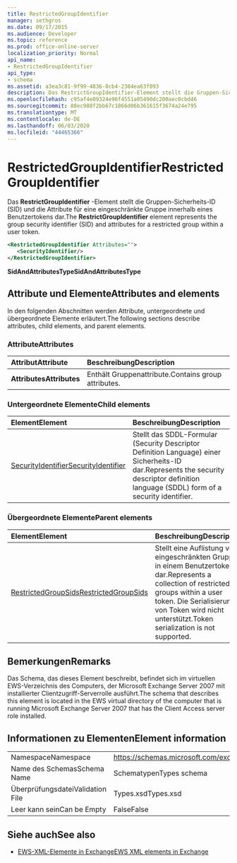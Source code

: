 ```yaml
---
title: RestrictedGroupIdentifier
manager: sethgros
ms.date: 09/17/2015
ms.audience: Developer
ms.topic: reference
ms.prod: office-online-server
localization_priority: Normal
api_name:
- RestrictedGroupIdentifier
api_type:
- schema
ms.assetid: a3ea3c81-9f99-4836-8cb4-2384ea63f093
description: Das RestrictGroupIdentifier-Element stellt die Gruppen-Sicherheits-ID (SID) und die Attribute für eine eingeschränkte Gruppe innerhalb eines Benutzertokens dar.
ms.openlocfilehash: c95af4e09324e96f4551a05490dc200aec0cbd46
ms.sourcegitcommit: 88ec988f2bb67c1866d06b361615f3674a24e795
ms.translationtype: MT
ms.contentlocale: de-DE
ms.lasthandoff: 06/03/2020
ms.locfileid: "44465366"
---
```

# <a name="restrictedgroupidentifier"></a><span data-ttu-id="bdd18-103">RestrictedGroupIdentifier</span><span class="sxs-lookup"><span data-stu-id="bdd18-103">RestrictedGroupIdentifier</span></span>

<span data-ttu-id="bdd18-104">Das **RestrictGroupIdentifier** -Element stellt die Gruppen-Sicherheits-ID (SID) und die Attribute für eine eingeschränkte Gruppe innerhalb eines Benutzertokens dar.</span><span class="sxs-lookup"><span data-stu-id="bdd18-104">The **RestrictGroupIdentifier** element represents the group security identifier (SID) and attributes for a restricted group within a user token.</span></span> 
  
```xml
<RestrictedGroupIdentifier Attributes="">
   <SecurityIdentifier/>
</RestrictedGroupIdentifier>
```

 <span data-ttu-id="bdd18-105">**SidAndAttributesType**</span><span class="sxs-lookup"><span data-stu-id="bdd18-105">**SidAndAttributesType**</span></span>
## <a name="attributes-and-elements"></a><span data-ttu-id="bdd18-106">Attribute und Elemente</span><span class="sxs-lookup"><span data-stu-id="bdd18-106">Attributes and elements</span></span>

<span data-ttu-id="bdd18-107">In den folgenden Abschnitten werden Attribute, untergeordnete und übergeordnete Elemente erläutert.</span><span class="sxs-lookup"><span data-stu-id="bdd18-107">The following sections describe attributes, child elements, and parent elements.</span></span>
  
### <a name="attributes"></a><span data-ttu-id="bdd18-108">Attribute</span><span class="sxs-lookup"><span data-stu-id="bdd18-108">Attributes</span></span>

|<span data-ttu-id="bdd18-109">**Attribut**</span><span class="sxs-lookup"><span data-stu-id="bdd18-109">**Attribute**</span></span>|<span data-ttu-id="bdd18-110">**Beschreibung**</span><span class="sxs-lookup"><span data-stu-id="bdd18-110">**Description**</span></span>|
|:-----|:-----|
|<span data-ttu-id="bdd18-111">**Attributes**</span><span class="sxs-lookup"><span data-stu-id="bdd18-111">**Attributes**</span></span> <br/> |<span data-ttu-id="bdd18-112">Enthält Gruppenattribute.</span><span class="sxs-lookup"><span data-stu-id="bdd18-112">Contains group attributes.</span></span>  <br/> |
   
### <a name="child-elements"></a><span data-ttu-id="bdd18-113">Untergeordnete Elemente</span><span class="sxs-lookup"><span data-stu-id="bdd18-113">Child elements</span></span>

|<span data-ttu-id="bdd18-114">**Element**</span><span class="sxs-lookup"><span data-stu-id="bdd18-114">**Element**</span></span>|<span data-ttu-id="bdd18-115">**Beschreibung**</span><span class="sxs-lookup"><span data-stu-id="bdd18-115">**Description**</span></span>|
|:-----|:-----|
|[<span data-ttu-id="bdd18-116">SecurityIdentifier</span><span class="sxs-lookup"><span data-stu-id="bdd18-116">SecurityIdentifier</span></span>](securityidentifier.md) <br/> |<span data-ttu-id="bdd18-117">Stellt das SDDL-Formular (Security Descriptor Definition Language) einer Sicherheits-ID dar.</span><span class="sxs-lookup"><span data-stu-id="bdd18-117">Represents the security descriptor definition language (SDDL) form of a security identifier.</span></span>  <br/> |
   
### <a name="parent-elements"></a><span data-ttu-id="bdd18-118">Übergeordnete Elemente</span><span class="sxs-lookup"><span data-stu-id="bdd18-118">Parent elements</span></span>

|<span data-ttu-id="bdd18-119">**Element**</span><span class="sxs-lookup"><span data-stu-id="bdd18-119">**Element**</span></span>|<span data-ttu-id="bdd18-120">**Beschreibung**</span><span class="sxs-lookup"><span data-stu-id="bdd18-120">**Description**</span></span>|
|:-----|:-----|
|[<span data-ttu-id="bdd18-121">RestrictedGroupSids</span><span class="sxs-lookup"><span data-stu-id="bdd18-121">RestrictedGroupSids</span></span>](restrictedgroupsids.md) <br/> |<span data-ttu-id="bdd18-122">Stellt eine Auflistung von eingeschränkten Gruppen in einem Benutzertoken dar.</span><span class="sxs-lookup"><span data-stu-id="bdd18-122">Represents a collection of restricted groups within a user token.</span></span> <span data-ttu-id="bdd18-123">Die Serialisierung von Token wird nicht unterstützt.</span><span class="sxs-lookup"><span data-stu-id="bdd18-123">Token serialization is not supported.</span></span>  <br/> |
   
## <a name="remarks"></a><span data-ttu-id="bdd18-124">Bemerkungen</span><span class="sxs-lookup"><span data-stu-id="bdd18-124">Remarks</span></span>

<span data-ttu-id="bdd18-125">Das Schema, das dieses Element beschreibt, befindet sich im virtuellen EWS-Verzeichnis des Computers, der Microsoft Exchange Server 2007 mit installierter Clientzugriff-Serverrolle ausführt.</span><span class="sxs-lookup"><span data-stu-id="bdd18-125">The schema that describes this element is located in the EWS virtual directory of the computer that is running Microsoft Exchange Server 2007 that has the Client Access server role installed.</span></span>
  
## <a name="element-information"></a><span data-ttu-id="bdd18-126">Informationen zu Elementen</span><span class="sxs-lookup"><span data-stu-id="bdd18-126">Element information</span></span>

|||
|:-----|:-----|
|<span data-ttu-id="bdd18-127">Namespace</span><span class="sxs-lookup"><span data-stu-id="bdd18-127">Namespace</span></span>  <br/> |https://schemas.microsoft.com/exchange/services/2006/types  <br/> |
|<span data-ttu-id="bdd18-128">Name des Schemas</span><span class="sxs-lookup"><span data-stu-id="bdd18-128">Schema Name</span></span>  <br/> |<span data-ttu-id="bdd18-129">Schematypen</span><span class="sxs-lookup"><span data-stu-id="bdd18-129">Types schema</span></span>  <br/> |
|<span data-ttu-id="bdd18-130">Überprüfungsdatei</span><span class="sxs-lookup"><span data-stu-id="bdd18-130">Validation File</span></span>  <br/> |<span data-ttu-id="bdd18-131">Types.xsd</span><span class="sxs-lookup"><span data-stu-id="bdd18-131">Types.xsd</span></span>  <br/> |
|<span data-ttu-id="bdd18-132">Leer kann sein</span><span class="sxs-lookup"><span data-stu-id="bdd18-132">Can be Empty</span></span>  <br/> |<span data-ttu-id="bdd18-133">False</span><span class="sxs-lookup"><span data-stu-id="bdd18-133">False</span></span>  <br/> |
   
## <a name="see-also"></a><span data-ttu-id="bdd18-134">Siehe auch</span><span class="sxs-lookup"><span data-stu-id="bdd18-134">See also</span></span>



- [<span data-ttu-id="bdd18-135">EWS-XML-Elemente in Exchange</span><span class="sxs-lookup"><span data-stu-id="bdd18-135">EWS XML elements in Exchange</span></span>](ews-xml-elements-in-exchange.md)

